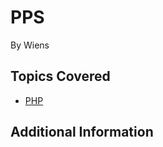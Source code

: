 # PPS

By Wiens




## Topics Covered

- [PHP](/web-exploitation/php/what-is-php/)
## Additional Information

